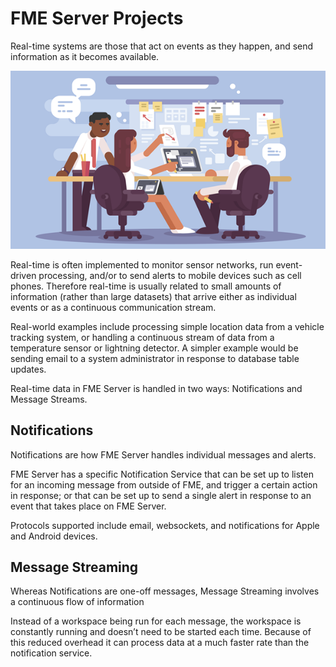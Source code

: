 # FME Server Projects

Real-time systems are those that act on events as they happen, and send information as it becomes available.

![](./Images/Img5.000.ProjectsHeaderImage.png)

Real-time is often implemented to monitor sensor networks, run event-driven processing, and/or to send alerts to mobile devices such as cell phones. Therefore real-time is usually related to small amounts of information (rather than large datasets) that arrive either as individual events or as a continuous communication stream.

Real-world examples include processing simple location data from a vehicle tracking system, or handling a continuous stream of data from a temperature sensor or lightning detector. A simpler example would be sending email to a system administrator in response to database table updates.

Real-time data in FME Server is handled in two ways: Notifications and Message Streams.

## Notifications ##

Notifications are how FME Server handles individual messages and alerts.

FME Server has a specific Notification Service that can be set up to listen for an incoming message from outside of FME, and trigger a certain action in response; or that can be set up to send a single alert in response to an event that takes place on FME Server.

Protocols supported include email, websockets, and notifications for Apple and Android devices.


## Message Streaming ##

Whereas Notifications are one-off messages, Message Streaming involves a continuous flow of information

Instead of a workspace being run for each message, the workspace is constantly running and doesn’t need to be started each time. Because of this reduced overhead it can process data at a much faster rate than the notification service.